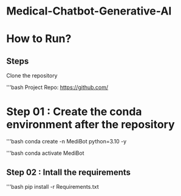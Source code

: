 # Medical-Chatbot-Generative-AI

# How to Run?

## Steps

Clone the repository

'''bash
Project Repo: https://github.com/

# Step 01 : Create the conda environment after the repository
'''bash
conda create -n MediBot python=3.10 -y

'''bash
conda activate MediBot

## Step 02 : Intall the requirements
'''bash
pip install -r Requirements.txt

